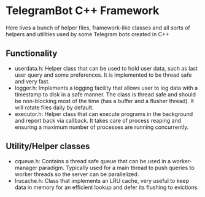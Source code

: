 
TelegramBot C++ Framework
=========================

Here lives a bunch of helper files, framework-like classes and all sorts of
helpers and utilities used by some Telegram bots created in C++

Functionality
-------------

 - userdata.h: Helper class that can be used to hold user data, such as last
   user query and some preferences. It is implemented to be thread safe and
   very fast.
 - logger.h: Implements a logging facility that allows user to log data with
   a timestamp to disk in a safe manner. The class is thread safe and should
   be non-blocking most of the time (has a buffer and a flusher thread).
   It will rotate files daily by default.
 - executor.h: Helper class that can execute programs in the background and
   report back via callback. It takes care of process reaping and ensuring
   a maximum number of processes are running concurrently.


Utility/Helper classes
----------------------

 - cqueue.h: Contains a thread safe queue that can be used in a worker-manager
   paradigm. Typically used for a main thread to push queries to worker threads
   so the server can be parallelized.
 - lrucache.h: Class that implements an LRU cache, very useful to keep data in
   memory for an efficient lookup and defer its flushing to evictions.
